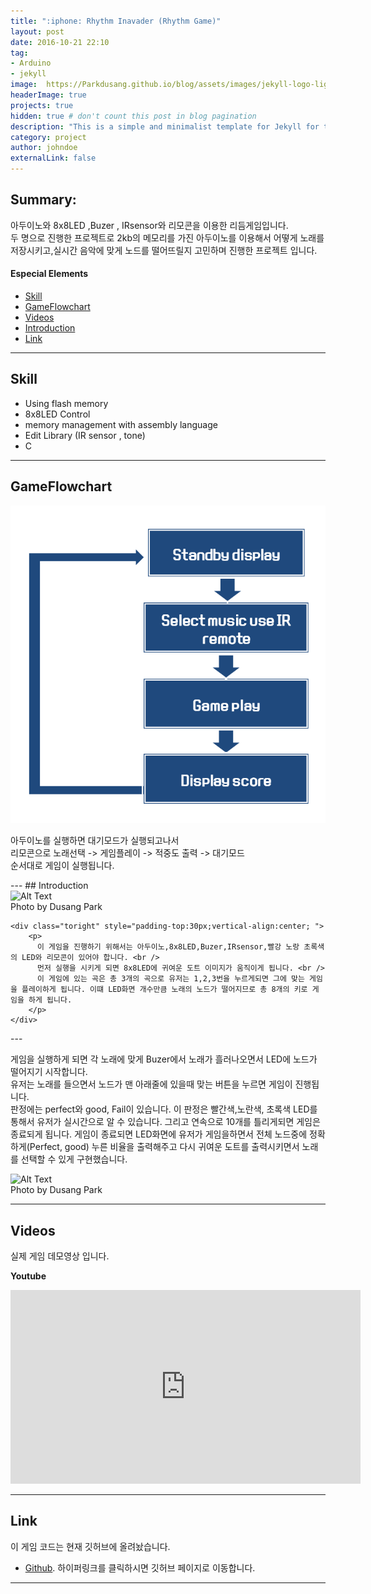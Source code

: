 ```yaml
---
title: ":iphone: Rhythm Inavader (Rhythm Game)"
layout: post
date: 2016-10-21 22:10
tag:
- Arduino
- jekyll
image:  https://Parkdusang.github.io/blog/assets/images/jekyll-logo-light-solid.png
headerImage: true
projects: true
hidden: true # don't count this post in blog pagination
description: "This is a simple and minimalist template for Jekyll for those who likes to eat noodles."
category: project
author: johndoe
externalLink: false
---
```

## Summary:

아두이노와 8x8LED ,Buzer , IRsensor와 리모콘을 이용한 리듬게임입니다.  
두 명으로 진행한 프로젝트로 2kb의 메모리를 가진 아두이노를 이용해서 어떻게 노래를 저장시키고,실시간 음악에 맞게 노드를 떨어뜨릴지 고민하며 진행한 프로젝트 입니다.

#### Especial Elements
- [Skill](#skill)
- [GameFlowchart](#gameflowchart)
- [Videos](#videos)
- [Introduction](#introduction)
- [Link](#link)



---
## Skill

- Using flash memory
- 8x8LED Control
- memory management with assembly language
- Edit Library (IR sensor , tone)
- C

---
## GameFlowchart

<!-- ![Screenshot](https://raw.githubusercontent.com/Parkdusang/blog/gh-pages/assets/images/4_1.png)   -->
![Screenshot](https://raw.githubusercontent.com/Parkdusang/blog/gh-pages/assets/images/4_2.png)

<p> 아두이노를 실행하면 대기모드가 실행되고나서 <br />  <span>리모콘으로 노래선택 -> 게임플레이 -> 적중도 출력 -> 대기모드</span>  <br />순서대로 게임이 실행됩니다. </p>
---  
## Introduction

<div class="side-by-side">
    <div class="toleft">
        <img class="image" height="400"  src="{{ site.url }}/{{ 'assets/images/4_3.png' }}" alt="Alt Text">
        <figcaption class="caption">Photo by Dusang Park</figcaption>
    </div>

    <div class="toright" style="padding-top:30px;vertical-align:center; ">
        <p>
          이 게임을 진행하기 위해서는 아두이노,8x8LED,Buzer,IRsensor,빨강 노랑 초록색의 LED와 리모콘이 있어야 합니다. <br />
          먼저 실행을 시키게 되면 8x8LED에 귀여운 도트 이미지가 움직이게 됩니다. <br />
          이 게임에 있는 곡은 총 3개의 곡으로 유저는 1,2,3번을 누르게되면 그에 맞는 게임을 플레이하게 됩니다. 이떄 LED화면 개수만큼 노래의 노드가 떨어지므로 총 8개의 키로 게임을 하게 됩니다.
        </p>
    </div>
</div>
---  
<div class="side-by-side">
    <div class="toleft">
        <p>게임을 실행하게 되면 각 노래에 맞게 Buzer에서 노래가 흘러나오면서 LED에 노드가 떨어지기 시작합니다.<br / >
        유저는 노래를 들으면서 노드가 맨 아래줄에 있을때 맞는 버튼을 누르면 게임이 진행됩니다.<br />
        판정에는 perfect와 good, Fail이 있습니다. 이 판정은 빨간색,노란색, 초록색 LED를 통해서 유저가 실시간으로 알 수 있습니다.
        그리고 연속으로 10개를 틀리게되면 게임은 종료되게 됩니다.
        게임이 종료되면 LED화면에 유저가 게임을하면서 전체 노드중에 정확하게(Perfect, good) 누른 비율을 출력해주고 다시 귀여운 도트를 출력시키면서 노래를 선택할 수 있게 구현했습니다.
        </p>
    </div>
    <div class="toright">
        <img class="image" height="400" src="{{ site.url }}/{{ 'assets/images/4_4.gif' }}" alt="Alt Text">
        <figcaption class="caption">Photo by Dusang Park</figcaption>
    </div>
</div>

---
## Videos

실제 게임 데모영상 입니다.

**Youtube**

<iframe width="560" height="310" src="https://www.youtube.com/embed/dnNiW8sT0Ig" frameborder="0" allowfullscreen></iframe>


---
## Link
이 게임 코드는 현재 깃허브에 올려놨습니다.
- [Github](https://github.com/Parkdusang/robotProject). 하이퍼링크를 클릭하시면 깃허브 페이지로 이동합니다.

---
